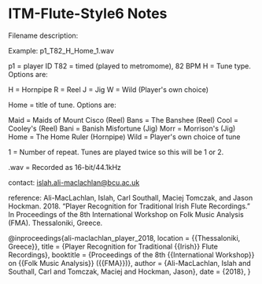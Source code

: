 # ITM-Flute-Style6 Notes

Filename description:

Example: p1_T82_H_Home_1.wav

p1 = player ID
T82 = timed (played to metromome), 82 BPM
H = Tune type. Options are:

H = Hornpipe 
R = Reel 
J = Jig 
W = Wild (Player's own choice)

Home = title of tune. Options are:

Maid = Maids of Mount Cisco (Reel)
Bans = The Banshee (Reel)
Cool = Cooley's (Reel)
Bani = Banish Misfortune (Jig)
Morr = Morrison's (Jig)
Home = The Home Ruler (Hornpipe)
Wild = Player's own choice of tune

1 = Number of repeat. Tunes are played twice so this will be 1 or 2.

.wav = Recorded as 16-bit/44.1kHz

contact: islah.ali-maclachlan@bcu.ac.uk

reference:
Ali-MacLachlan, Islah, Carl Southall, Maciej Tomczak, and Jason Hockman. 2018. “Player Recognition for Traditional Irish Flute Recordings.” In Proceedings of the 8th International Workshop on Folk Music Analysis (FMA). Thessaloniki, Greece.



@inproceedings{ali-maclachlan_player_2018,
  location = {{Thessaloniki, Greece}},
  title = {Player Recognition for Traditional {{Irish}} Flute Recordings},
  booktitle = {Proceedings of the 8th {{International Workshop}} on {{Folk Music Analysis}} ({{FMA}})},
  author = {Ali-MacLachlan, Islah and Southall, Carl and Tomczak, Maciej and Hockman, Jason},
  date = {2018},
}



